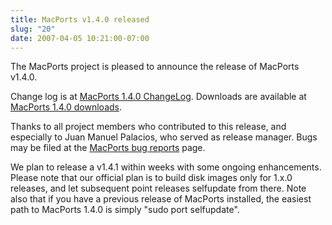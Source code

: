 ```yaml
---
title: MacPorts v1.4.0 released
slug: "20"
date: 2007-04-05 10:21:00-07:00
---
```


The MacPorts project is pleased to announce the release of MacPorts v1.4.0.

Change log is at [MacPorts 1.4.0 ChangeLog](https://trac.macports.org/browser/tags/release_1_4_0/base/ChangeLog).
Downloads are available at [MacPorts 1.4.0 downloads](https://trac.macports.org/browser/downloads/MacPorts-1.4.0).

Thanks to all project members who contributed to this release, and especially to Juan Manuel Palacios, who served as release manager. Bugs may be filed at the [MacPorts bug reports](https://www.macports.org/?page_id=8) page.

We plan to release a v1.4.1 within weeks with some ongoing enhancements. Please note that our official plan is to build disk images only for 1.x.0 releases, and let subsequent point releases selfupdate from there. Note also that if you have a previous release of MacPorts installed, the easiest path to MacPorts 1.4.0 is simply "sudo port selfupdate".
